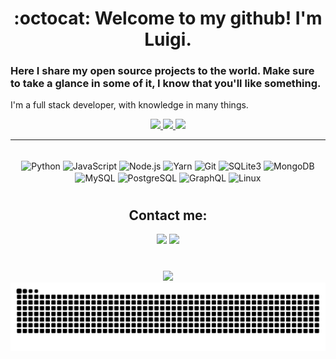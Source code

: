 <div align='center'>

# :octocat: Welcome to my github! I'm Luigi.
</div>

### Here I share my open source projects to the world. Make sure to take a glance in some of it, I know that you'll like something.
I'm a full stack developer, with knowledge in many things.
<div align='center'>

  <a href='https://github.com/luigiMinardi'>
    <img height='180em' src='https://github-readme-stats.vercel.app/api?username=luigiMinardi&theme=radical&show_icons=true&custom_title=My%20Github%20Stats&count_private=true'>
    <img height='180em' src='https://github-readme-stats.vercel.app/api/top-langs/?username=luigiMinardi&theme=radical&layout=compact&langs_count=10'>
  </a>

  <a href='https://github.com/luigiMinardi'>
    <img src='https://github-profile-trophy.vercel.app/?username=luigiMinardi&row=1&theme=radical'>
  </a>

---
<div style="display: inline_block"><br>
  <img align="center" alt="Python" height="30" width="40" src="https://cdn.jsdelivr.net/gh/devicons/devicon/icons/python/python-original.svg">
  <img align="center" alt="JavaScript" height="30" width="40" src="https://cdn.jsdelivr.net/gh/devicons/devicon/icons/javascript/javascript-original.svg">
  <img align="center" alt="Node.js" height="30" width="40" src="https://cdn.jsdelivr.net/gh/devicons/devicon/icons/nodejs/nodejs-original.svg">
  <img align="center" alt="Yarn" height="30" width="40" src="https://cdn.jsdelivr.net/gh/devicons/devicon/icons/yarn/yarn-original.svg">
  <img align="center" alt="Git" height="30" width="40" src="https://cdn.jsdelivr.net/gh/devicons/devicon/icons/git/git-original.svg">
  <img align="center" alt="SQLite3" height="30" width="40" src="https://cdn.jsdelivr.net/gh/devicons/devicon/icons/sqlite/sqlite-original.svg">
  <img align="center" alt="MongoDB" height="30" width="40" src="https://cdn.jsdelivr.net/gh/devicons/devicon/icons/mongodb/mongodb-original.svg">
  <img align="center" alt="MySQL" height="30" width="40" src="https://cdn.jsdelivr.net/gh/devicons/devicon/icons/mysql/mysql-original.svg">
  <img align="center" alt="PostgreSQL" height="30" width="40" src="https://cdn.jsdelivr.net/gh/devicons/devicon/icons/postgresql/postgresql-original.svg">
  <img align="center" alt="GraphQL" height="30" width="40" src="https://cdn.jsdelivr.net/gh/devicons/devicon/icons/graphql/graphql-plain.svg">
  <img align="center" alt="Linux" height="30" width="40" src="https://cdn.jsdelivr.net/gh/devicons/devicon/icons/linux/linux-original.svg">

#
  <!-- <img align="right" alt="Luigi-pic" height="150" style="border-radius:50px;" src="> -->
</div>
</div>
<div align='center'>

  ## Contact me:
  <a href = "mailto:lugminsinlag@gmail.com"><img src="https://img.shields.io/badge/-Gmail-%23333?style=for-the-badge&logo=gmail&logoColor=white" target="_blank"></a>
  <a href="https://www.linkedin.com/in/lugmin" target="_blank"><img src="https://img.shields.io/badge/-LinkedIn-%230077B5?style=for-the-badge&logo=linkedin&logoColor=white" target="_blank"></a> 

#
  <img height='180em' src= 'https://github-readme-streak-stats.herokuapp.com/?user=luigiMinardi&theme=radical'>

<picture>
  <source media="(prefers-color-scheme: dark)" srcset="https://raw.githubusercontent.com/luigiMinardi/luigiMinardi/output/github-contribution-grid-snake-dark.svg" />
  <source media="(prefers-color-scheme: light)" srcset="https://raw.githubusercontent.com/luigiMinardi/luigiMinardi/output/github-contribution-grid-snake.svg" />
  <img alt="github-snake" src="https://raw.githubusercontent.com/luigiMinardi/luigiMinardi/output/github-contribution-grid-snake.svg" />
</picture>

</div>

